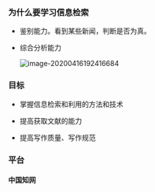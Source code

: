 ### 为什么要学习信息检索

+ 鉴别能力。看到某些新闻，判断是否为真。

+ 综合分析能力

  ![image-20200416192416684](C:\Users\CC\AppData\Roaming\Typora\typora-user-images\image-20200416192416684.png)

### 目标

+ 掌握信息检索和利用的方法和技术

+ 提高获取文献的能力

+ 提高写作质量、写作规范

### 平台

  #### 中国知网

